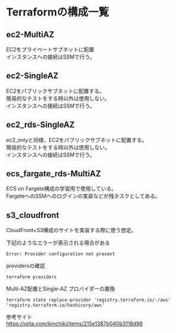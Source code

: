 # Terraformの構成一覧

## ec2-MultiAZ
EC2をプライベートサブネットに配置<br>
インスタンスへの接続はSSMで行う。<br>

## ec2-SingleAZ

EC2をパブリックサブネットに配置する。<br>
簡易的なテストをする時以外は使用しない。<br>
インスタンスへの接続はSSMで行う。

## ec2_rds-SingleAZ

ec2_onlyと同様、EC2をパブリックサブネットに配置する。<br>
簡易的なテストをする時以外は使用しない。<br>
インスタンスへの接続はSSMで行う。

## ecs_fargate_rds-MultiAZ

ECS on Fargete構成の学習用で使用している。<br>
FargeteへのSSMへのログインの実装などが残タスクとしてある。


## s3_cloudfront

CloudFront+S3構成のサイトを実装する際に使う想定。


下記のようなエラーが表示される場合がある
```
Error: Provider configuration not present
```
providersの確認
```
terraform providers
```
Multi-AZ配置とSingle-AZ
プロバイダーの置換

```
terraform state replace-provider 'registry.terraform.io/-/aws' 'registry.terraform.io/hashicorp/aws'
```

参考サイト<br>
https://qiita.com/kinchiki/items/215e1387b040b3118d96